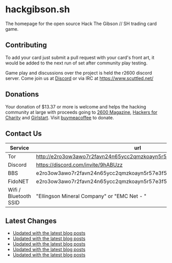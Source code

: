 # hackgibson.sh
The homepage for the open source Hack The Gibson // SH trading card game.


## Contributing

To add your card just submit a pull request with your card's front art, it would be added to the next run of set after community play testing.

Game play and discussions over the project is held the r2600 discord server. Come join us at [Discord](https://discord.com/invite/9hABUzz) or via IRC at https://www.scuttled.net/


## Donations

Your donation of $13.37 or more is welcome and helps the hacking community at large with proceeds going to [2600 Magazine](https://2600.com/), [Hackers for Charity](https://hackersforcharity.org) and [Girlstart](https://girlstart.org).  Visit [buymeacoffee](https://www.buymeacoffee.com/hackgibson.sh) to donate.


## Contact Us

Service | url
-|-
Tor | http://e2ro3ow3awo7r2favn24n65ycc2qmzkoayn5r57e3f56nvjwdcgg32ad.onion
Discord | https://discord.com/invite/9hABUzz
BBS | e2ro3ow3awo7r2favn24n65ycc2qmzkoayn5r57e3f56nvjwdcgg32ad.onion:23
FidoNET | e2ro3ow3awo7r2favn24n65ycc2qmzkoayn5r57e3f56nvjwdcgg32ad.onion:24554
Wifi / Bluetooth SSID | "Ellingson Mineral Company" or "EMC Net - <fidonet address>"

## Latest Changes
<!-- BLOG-POST-LIST:START -->
- [Updated with the latest blog posts](https://github.com/DFW2600/hackgibson.sh/commit/6f7dd002bf6c03317ff262dff690430e42a6c421)
- [Updated with the latest blog posts](https://github.com/DFW2600/hackgibson.sh/commit/3cd534beb38825014325decfb8a2da7c454d08a4)
- [Updated with the latest blog posts](https://github.com/DFW2600/hackgibson.sh/commit/e011263735a492bd8a29d0b76ee2967fc0dc4b90)
- [Updated with the latest blog posts](https://github.com/DFW2600/hackgibson.sh/commit/ed87ff8a75f7c453a79ad2b983517f49120b9fc7)
- [Updated with the latest blog posts](https://github.com/DFW2600/hackgibson.sh/commit/83fbd1d85c0f8ab68f50c5dda5d2aaabbc86058a)
<!-- BLOG-POST-LIST:END -->
